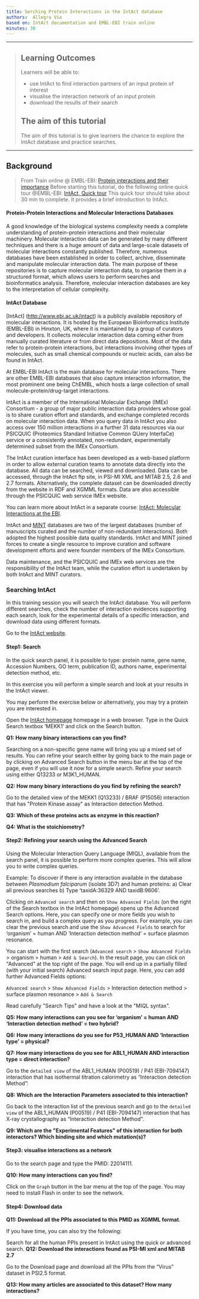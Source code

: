 ```yaml
---
title: Serching Protein Interactions in the IntAct database
authors:  Allegra Via 
based on: IntAct documentation and EMBL-EBI train online
minutes: 30
---
```


------------

> ## Learning Outcomes
> Learners will be able to:
> * use IntAct to find interaction partners of an input protein of interest
> * visualise the interaction network of an input protein 
> * download the results of their search 
> 
> ## The aim of this tutorial
> The aim of this tutorial is to give learners the chance to explore the IntAct database and practice searches.

------------
## Background 

> From Train online @ EMBL-EBI: [Protein interactions and their importance](https://www.ebi.ac.uk/training/online/course/protein-interactions-and-their-importance/molecular-interaction-databases-embl-ebi)
> Before starting this tutorial, do the following online quick tour @EMBL-EBI: [IntAct, Quick tour](https://www.ebi.ac.uk/training/online/courses/intact-quick-tour/)
> This quick tour should take about 30 min to complete. It provides a brief introduction to IntAct.

#### Protein-Protein Interactions and Molecular Interactions Databases
A good knowledge of the biological systems complexity needs a complete understanding of protein-protein interactions and their molecular machinery. Molecular interaction data can be generated by many different techniques and there is a huge amount of data and large-scale datasets of molecular interactions constantly published.
Therefore, numerous databases have been established in order to collect, archive, disseminate and manipulate molecular interaction data. The main purpose of these repositories is to capture molecular interaction data, to organise them in a structured format, which allows users to perform searches and bioinformatics analysis. Therefore, molecular interaction databases are key to the interpretation of cellular complexity.

#### IntAct Database
[IntAct] (http://www.ebi.ac.uk/intact) is a publicly available repository of molecular interactions. It is hosted by the European Bioinformatics Institute (EMBL-EBI) in Hinxton, UK, where it is maintained by a group of curators and developers. It collects molecular interaction data coming either from manually curated literature or from direct data depositions. Most of the data refer to protein-protein interactions, but interactions involving other types of molecules, such as small chemical compounds or nucleic acids, can also be found in IntAct.

At EMBL-EBI IntAct is the main database for molecular interactions. There are other EMBL-EBI databases that also capture interaction information, the most prominent one being ChEMBL, which hosts a large collection of small molecule-protein/drug-target interactions.

IntAct is a member of the International Molecular Exchange (IMEx) Consortium - a group of major public interaction data providers whose goal is to share curation effort and standards, and exchange completed records on molecular interaction data. When you query data in IntAct you also access over 150 million interactions in a further 31 data resources via our PSICQUIC (Proteomics Standard Initiative Common QUery InterfaCe) service or a consistently annotated, non-redundant, experimentally determined subset from the IMEx Consortium.

The IntAct curation interface has been developed as a web-based platform in order to allow external curation teams to annotate data directly into the database.  All data can be searched, viewed and downloaded. Data can be accessed, through the IntAct ftp site, in PSI-MI XML and MITAB 2.5, 2.6 and 2.7 formats. Alternatively, the complete dataset can be downloaded directly from the website in RDF and XGMML formats. Data are also accessible through the PSICQUIC web service IMEx website. 

You can learn more about IntAct  in a separate course: [IntAct: Molecular Interactions at the EBI](https://www.ebi.ac.uk/training/online/course/intact-molecular-interactions-ebi).

IntAct and [MINT](https://mint.bio.uniroma2.it) databases are two of the largest databases (number of manuscripts curated and the number of non-redundant interactions). Both adopted the highest possible data quality standards. IntAct and MINT joined forces to create a single resource to improve curation and software development efforts and were founder members of the IMEx Consortium.

Data maintenance, and the PSICQUIC and IMEx web services are the responsibility of the IntAct team, while the curation effort is undertaken by both IntAct and MINT curators. 

### Searching IntAct

In this training session you will search the IntAct database. You will perform different searches, check the number of interaction evidences supporting each search, look for the experimental details of a specific interaction, and download data using different formats.

Go to the [IntAct website](http://www.ebi.ac.uk/intact/).


#### Step1: Search
In the quick search panel, it is possible to type: protein name, gene name, Accession Numbers, GO term, publication ID, authors name, experimental detection method, etc. 

In this exercise you will perform a simple search and look at your results in the IntAct viewer. 

You may perform the exercise below or alternatively, you may try a protein you are interested in. 

Open the [IntAct homepage](http://www.ebi.ac.uk/intact) homepage in a web browser. Type in the Quick Search textbox ‘MEKK1’ and click on the Search button.

**Q1: How many binary interactions can you find?**

Searching on a non-specific gene name will bring you up a mixed set of results. You can refine your search either by going back to the main page or by clicking on Advanced Search button in the menu bar at the top of the page, even if you will use it now for a simple search. Refine your search using either Q13233 or M3K1_HUMAN. 

**Q2: How many binary interactions do you find by refining the search?** 

Go to the detailed view of the MEKK1 (Q13233) / BRAF (P15056) interaction that has "Protein Kinase assay" as Interaction detection Method.

**Q3: Which of these proteins acts as enzyme in this reaction?** 

**Q4: What is the stoichiometry?** 
 
#### Step2: Refining your search using the Advanced Search

Using the Molecular Interaction Query Language (MIQL), available from the search panel, it is possible to perform more complex queries. This will allow you to write complex queries.

Example: To discover if there is any interaction available in the database between *Plasmodium falciparum* (isolate 3D7) and human proteins: a) Clear all previous searches b) Type ‘taxidA:36329 AND taxidB:9606’.

Clicking on ```Advanced search``` and then on ```Show Advanced Fields``` (on the right of the Search textbox in the IntAct homepage) opens up the Advanced Search options. Here, you can specify one or more fields you wish to search in, and build a complex query as you progress. For example, you can clear the previous search and use the ```Show Advanced Fields``` to search for ‘organism’ = human AND ‘Interaction detection method’ = surface plasmon resonance.

You can start with the first search (```Advanced search``` > ```Show Advanced Fields``` > organism > human > ```Add & Search```). In the result page, you can click on "Advanced" at the top right of the page. You will end up in a partially filled (with your initial search) Advanced search input page. Here, you can add further Advanced Fields options:

```Advanced search``` > ```Show Advanced Fields``` > Interaction detection method > surface plasmon resonance > ```Add & Search```

Read carefully "Search Tips" and have a look at the "MIQL syntax".

**Q5: How many interactions can you see for ‘organism’ = human AND ‘Interaction detection method’ = two hybrid?** 

**Q6: How many interactions do you see for P53_HUMAN AND ‘Interaction type’ = physical?** 

**Q7: How many interactions do you see for ABL1_HUMAN AND interaction type = direct interaction?** 

Go to the ```detailed view``` of the ABL1_HUMAN (P00519) / P41 (EBI-7094147) interaction that has isothermal titration calorimetry as “Interaction detection Method”: 

**Q8: Which are the Interaction Parameters associated to this interaction?** 

Go back to the interaction list of the previous search and go to the ```detailed view``` of the ABL1_HUMAN (P00519) / P41 (EBI-7094147) interaction that has X-ray crystallography as “Interaction detection Method". 

**Q9: Which are the "Experimental Features" of this interaction for both interactors? Which binding site and which mutation(s)?**

#### Step3: visualise interactions as a network
Go to the search page and type the PMID: 22014111. 

**Q10: How many interactions can you find?**

Click on the ```Graph``` button in the bar menu at the top of the page. You may need to install Flash in order to see the network.


#### Step4: Download data

**Q11: Download all the PPIs associated to this PMID as XGMML format.**

If you have time, you can also try the following: 

Search for all the human PPIs present in IntAct using the quick or advanced search.
**Q12: Download the interactions found as PSI-MI xml and MITAB 2.7**

Go to the Download page and download all the PPIs from the “Virus” dataset in PSI2.5 format. 

**Q13: How many articles are associated to this dataset? How many interactions?** 



